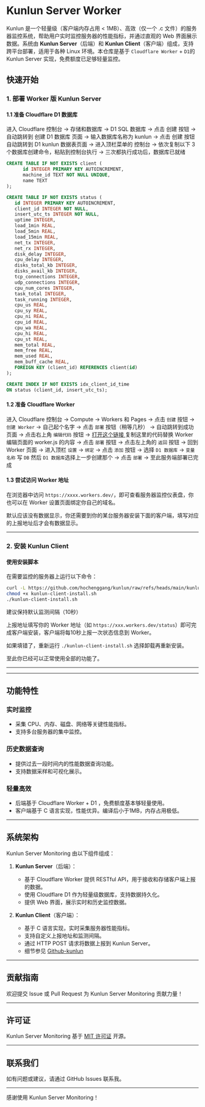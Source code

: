 # Kunlun Server Worker

Kunlun 是一个轻量级（客户端内存占用 < 1MB）、高效（仅一个 .c 文件）的服务器监控系统，帮助用户实时监控服务器的性能指标，并通过直观的 Web 界面展示数据。系统由 **Kunlun Server**（后端）和 **Kunlun Client**（客户端）组成，支持跨平台部署，适用于各种 Linux 环境。本仓库是基于 `Cloudflare Worker` + `D1`的 Kunlun Server 实现，免费额度已足够轻量监控。

## 快速开始

### 1. 部署 Worker 版 Kunlun Server

#### 1.1 准备 Cloudflare D1 数据库
进入 Cloudflare 控制台 -> 存储和数据库 -> D1 SQL 数据库 -> 点击 创建 按钮 ->
自动跳转到 创建 D1 数据库 页面 -> 输入数据库名称为 kunlun  -> 点击 创建 按钮
自动跳转到 D1 kunlun 数据表页面 -> 进入顶栏菜单的 控制台 -> 依次复制以下 3 个数据库创建命令，粘贴到控制台执行 -> 三次都执行成功后，数据库已就绪

```SQL
CREATE TABLE IF NOT EXISTS client (
      id INTEGER PRIMARY KEY AUTOINCREMENT,
      machine_id TEXT NOT NULL UNIQUE,
      name TEXT
);
```

```SQL
CREATE TABLE IF NOT EXISTS status (
   id INTEGER PRIMARY KEY AUTOINCREMENT,
   client_id INTEGER NOT NULL, 
   insert_utc_ts INTEGER NOT NULL, 
   uptime INTEGER, 
   load_1min REAL, 
   load_5min REAL, 
   load_15min REAL, 
   net_tx INTEGER, 
   net_rx INTEGER, 
   disk_delay INTEGER, 
   cpu_delay INTEGER, 
   disks_total_kb INTEGER, 
   disks_avail_kb INTEGER, 
   tcp_connections INTEGER, 
   udp_connections INTEGER, 
   cpu_num_cores INTEGER, 
   task_total INTEGER, 
   task_running INTEGER, 
   cpu_us REAL, 
   cpu_sy REAL, 
   cpu_ni REAL, 
   cpu_id REAL, 
   cpu_wa REAL, 
   cpu_hi REAL, 
   cpu_st REAL, 
   mem_total REAL, 
   mem_free REAL, 
   mem_used REAL, 
   mem_buff_cache REAL, 
   FOREIGN KEY (client_id) REFERENCES client(id)
);
```


```SQL
CREATE INDEX IF NOT EXISTS idx_client_id_time
ON status (client_id, insert_utc_ts);
```




#### 1.2 准备 Cloudflare Worker

进入 Cloudflare 控制台 -> Compute -> Workers 和 Pages -> 点击 `创建` 按钮 -> `创建 Worker` -> 自己起个名字 -> 点击 `部署` 按钮（稍等几秒） -> 自动跳转到成功页面 -> 点击右上角 `编辑代码` 按钮 -> [打开这个链接 ](https://github.com/hochenggang/kunlun-server-worker/blob/main/kunlun.worker.js)复制这里的代码替换 Worker 编辑页面的 worker.js 的内容 -> 点击 `部署` 按钮 -> 点击左上角的 `返回` 按钮 -> 回到 Worker 页面 -> 进入顶栏 `设置` -> `绑定` -> 点击 `添加` 按钮 -> 选择 `D1 数据库` -> `变量名称` 写 `DB`  然后 `D1 数据库`选择上一步创建那个 -> 点击 `部署` ->  至此服务端部署已完成


#### 1.3 尝试访问 Worker 地址

在浏览器中访问 `https://xxxx.workers.dev/`，即可查看服务器监控仪表盘，你也可以在 Worker 设置页面绑定你自己的域名。

默认应该没有数据显示，你还需要到你的某台服务器安装下面的客户端，填写对应的上报地址后才会有数据显示。

---

### 2. 安装 Kunlun Client


#### 使用安装脚本

在需要监控的服务器上运行以下命令：

```bash
curl -L https://github.com/hochenggang/kunlun/raw/refs/heads/main/kunlun-client-install.sh -o kunlun-client-install.sh
chmod +x kunlun-client-install.sh
./kunlun-client-install.sh
```

建议保持默认监测间隔（10秒）

上报地址填写你的 Worker 地址（如 `https://xxx.workers.dev/status`）即可完成客户端安装，客户端将每10秒上报一次状态信息到 Worker。

如果填错了，重新运行 `./kunlun-client-install.sh` 选择卸载再重新安装。


至此你已经可以正常使用全部的功能了。

---
---


## 功能特性

### **实时监控**
- 采集 CPU、内存、磁盘、网络等关键性能指标。
- 支持多台服务器的集中监控。

### **历史数据查询**
- 提供过去一段时间内的性能数据查询功能。
- 支持数据采样和可视化展示。

### **轻量高效**
- 后端基于 Cloudflare Worker + D1 ，免费额度基本够轻量使用。
- 客户端基于 C 语言实现，性能优异。编译后小于1MB，内存占用极低。

---

## 系统架构

Kunlun Server Monitoring 由以下组件组成：

1. **Kunlun Server**（后端）：
   - 基于 Cloudflare Worker 提供 RESTful API，用于接收和存储客户端上报的数据。
   - 使用 Cloudflare D1 作为轻量级数据库，支持数据持久化。
   - 提供 Web 界面，展示实时和历史监控数据。

2. **Kunlun Client**（客户端）：
   - 基于 C 语言实现，实时采集服务器性能指标。
   - 支持自定义上报地址和监测间隔。
   - 通过 HTTP POST 请求将数据上报到 Kunlun Server。
   - 细节参见 [Github-kunlun](https://github.com/hochenggang/kunlun.git)



---

## 贡献指南

欢迎提交 Issue 或 Pull Request 为 Kunlun Server Monitoring 贡献力量！

---

## 许可证

Kunlun Server Monitoring 基于 [MIT 许可证](https://opensource.org/licenses/MIT) 开源。

---

## 联系我们

如有问题或建议，请通过 GitHub Issues 联系我。

---

感谢使用 Kunlun Server Monitoring！